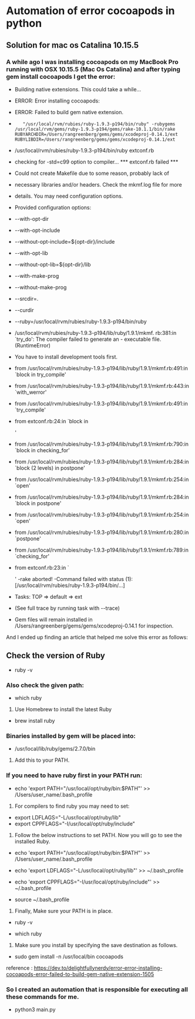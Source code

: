 # Automation of error cocoapods in python

## Solution for mac os Catalina 10.15.5

### A while ago I was installing cocoapods on my MacBook Pro running with OSX 10.15.5 (Mac Os Catalina) and after typing gem install cocoapods I get the error:


- Building native extensions.  This could take a while...
- ERROR:  Error installing cocoapods:
-    ERROR: Failed to build gem native extension.
-        "/usr/local/rvm/rubies/ruby-1.9.3-p194/bin/ruby" -rubygems /usr/local/rvm/gems/ruby-1.9.3-p194/gems/rake-10.1.1/bin/rake RUBYARCHDIR=/Users/rangreenberg/gems/gems/xcodeproj-0.14.1/ext RUBYLIBDIR=/Users/rangreenberg/gems/gems/xcodeproj-0.14.1/ext
- /usr/local/rvm/rubies/ruby-1.9.3-p194/bin/ruby extconf.rb
- checking for -std=c99 option to compiler... *** extconf.rb failed ***
- Could not create Makefile due to some reason, probably lack of
- necessary libraries and/or headers.  Check the mkmf.log file for more
- details.  You may need configuration options.

- Provided configuration options:
-    --with-opt-dir
-    --with-opt-include
-    --without-opt-include=${opt-dir}/include
-    --with-opt-lib
-    --without-opt-lib=${opt-dir}/lib
-    --with-make-prog
-    --without-make-prog
-    --srcdir=.
-    --curdir
-    --ruby=/usr/local/rvm/rubies/ruby-1.9.3-p194/bin/ruby
- /usr/local/rvm/rubies/ruby-1.9.3-p194/lib/ruby/1.9.1/mkmf. rb:381:in `try_do': The compiler failed to generate an - executable file. (RuntimeError)
- You have to install development tools first.
-    from /usr/local/rvm/rubies/ruby-1.9.3-p194/lib/ruby/1.9.1/mkmf.rb:491:in `block in try_compile'
-    from /usr/local/rvm/rubies/ruby-1.9.3-p194/lib/ruby/1.9.1/mkmf.rb:443:in `with_werror'
-    from /usr/local/rvm/rubies/ruby-1.9.3-p194/lib/ruby/1.9.1/mkmf.rb:491:in `try_compile'
-    from extconf.rb:24:in `block in <main>'
-    from /usr/local/rvm/rubies/ruby-1.9.3-p194/lib/ruby/1.9.1/mkmf.rb:790:in `block in checking_for'
-    from /usr/local/rvm/rubies/ruby-1.9.3-p194/lib/ruby/1.9.1/mkmf.rb:284:in `block (2 levels) in postpone'
-    from /usr/local/rvm/rubies/ruby-1.9.3-p194/lib/ruby/1.9.1/mkmf.rb:254:in `open'
-    from /usr/local/rvm/rubies/ruby-1.9.3-p194/lib/ruby/1.9.1/mkmf.rb:284:in `block in postpone'
 -   from /usr/local/rvm/rubies/ruby-1.9.3-p194/lib/ruby/1.9.1/mkmf.rb:254:in `open'
 -   from /usr/local/rvm/rubies/ruby-1.9.3-p194/lib/ruby/1.9.1/mkmf.rb:280:in `postpone'
 -   from /usr/local/rvm/rubies/ruby-1.9.3-p194/lib/ruby/1.9.1/mkmf.rb:789:in `checking_for'
 -   from extconf.rb:23:in `<main>'
-rake aborted!
-Command failed with status (1): [/usr/local/rvm/rubies/ruby-1.9.3-p194/bin/...]

- Tasks: TOP => default => ext
- (See full trace by running task with --trace)


- Gem files will remain installed in /Users/rangreenberg/gems/gems/xcodeproj-0.14.1 for inspection.


And I ended up finding an article that helped me solve this error as follows:

## Check the version of Ruby

- ruby -v

### Also check the given path:

- which ruby

1. Use Homebrew to install the latest Ruby

- brew install ruby

### Binaries installed by gem will be placed into:

- /usr/local/lib/ruby/gems/2.7.0/bin

1. Add this to your PATH.
### If you need to have ruby first in your PATH run:

- echo 'export PATH="/usr/local/opt/ruby/bin:$PATH"' >> /Users/user_name/.bash_profile

1. For compilers to find ruby you may need to set:
- export LDFLAGS="-L/usr/local/opt/ruby/lib"
- export CPPFLAGS="-I/usr/local/opt/ruby/include"

1. Follow the below instructions to set PATH. Now you will go to see the installed Ruby.
- echo 'export PATH="/usr/local/opt/ruby/bin:$PATH"' >> /Users/user_name/.bash_profile

- echo 'export LDFLAGS="-L/usr/local/opt/ruby/lib"' >> ~/.bash_profile

- echo 'export CPPFLAGS="-I/usr/local/opt/ruby/include"' >> ~/.bash_profile

- source ~/.bash_profile

1. Finally, Make sure your PATH is in place.
- ruby -v

- which ruby

1. Make sure you install by specifying the save destination as follows.
- sudo gem install -n /usr/local/bin cocoapods


reference : https://dev.to/delightfullynerdy/error-error-installing-cocoapods-error-failed-to-build-gem-native-extension-1505

### So I created an automation that is responsible for executing all these commands for me.
- python3 main.py